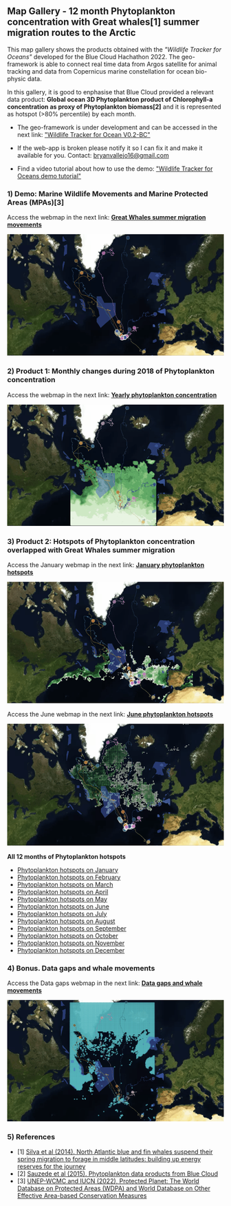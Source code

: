 ## Map Gallery - 12 month Phytoplankton concentration with Great whales[1] summer migration routes to the Arctic

This map gallery shows the products obtained with the *"Wildlife Tracker for Oceans"* developed for the Blue Cloud Hachathon 2022. The geo-framework is able to connect real time data from Argos satellite for animal tracking and data from Copernicus marine constellation for ocean bio-physic data. 

In this gallery, it is good to enphasise that Blue Cloud provided a relevant data product: **Global ocean 3D Phytoplankton product of Chlorophyll-a concentration as proxy of Phytoplankton biomass[2]** and it is represented as hotspot (>80% percentile) by each month. 

- The geo-framework is under development and can be accessed in the next link: ["Wildlife Tracker for Ocean V0.2-BC"](https://share.streamlit.io/gis4-wildlife/wildlife-tracker-oceans-v0.2pro/main/gis4-oceans.py)

- If the web-app is broken please notify it so I can fix it and make it available for you. Contact: bryanvallejo16@gmail.com 

- Find a video tutorial about how to use the demo: ["Wildlife Tracker for Oceans demo tutorial"](https://www.youtube.com/watch?v=IYN5dCJg6os)


### 1) Demo: Marine Wildlife Movements and Marine Protected Areas (MPAs)[3]
Access the webmap in the next link: [**Great Whales summer migration movements**](https://gis4-wildlife.github.io/PhytoplanktonGallery-BlueCloud/root/1_whale_movements_and_marine_areas.html)

![movements](gif/whale_movement.gif)

### 2) Product 1: Monthly changes during 2018 of Phytoplankton concentration
Access the webmap in the next link: [**Yearly phytoplankton concentration**](https://gis4-wildlife.github.io/PhytoplanktonGallery-BlueCloud/root/2_whale_trajectories_and_yearly_chla.html)

![movements](gif/yearly_phytoplankton.gif)

### 3) Product 2: Hotspots of Phytoplankton concentration overlapped with Great Whales summer migration
Access the January webmap in the next link: [**January phytoplankton hotspots**](https://gis4-wildlife.github.io/PhytoplanktonGallery-BlueCloud/root/index_January_hotspot.html)

![movements](gif/january_hotspot.gif)

Access the June webmap in the next link: [**June phytoplankton hotspots**](https://gis4-wildlife.github.io/PhytoplanktonGallery-BlueCloud/root/index_June_hotspot.html)

![movements](gif/june_hotspot.gif)

**All 12 months of Phytoplankton hotspots**
- [Phytoplankton hotspots on January](https://gis4-wildlife.github.io/PhytoplanktonGallery-BlueCloud/root/index_January_hotspot.html)
- [Phytoplankton hotspots on February](https://gis4-wildlife.github.io/PhytoplanktonGallery-BlueCloud/root/index_February_hotspot.html)
- [Phytoplankton hotspots on March](https://gis4-wildlife.github.io/PhytoplanktonGallery-BlueCloudy/root/index_March_hotspot.html)
- [Phytoplankton hotspots on April](https://gis4-wildlife.github.io/PhytoplanktonGallery-BlueCloud/root/index_April_hotspot.html)
- [Phytoplankton hotspots on May](https://gis4-wildlife.github.io/PhytoplanktonGallery-BlueCloud/root/index_May_hotspot.html)
- [Phytoplankton hotspots on June](https://gis4-wildlife.github.io/PhytoplanktonGallery-BlueCloud/root/index_June_hotspot.html)
- [Phytoplankton hotspots on July](https://gis4-wildlife.github.io/PhytoplanktonGallery-BlueCloud/root/index_July_hotspot.html)
- [Phytoplankton hotspots on August](https://gis4-wildlife.github.io/PhytoplanktonGallery-BlueCloud/root/index_August_hotspot.html)
- [Phytoplankton hotspots on September](https://gis4-wildlife.github.io/PhytoplanktonGallery-BlueCloud/root/index_September_hotspot.html)
- [Phytoplankton hotspots on October](https://gis4-wildlife.github.io/PhytoplanktonGallery-BlueCloud/root/index_October_hotspot.html)
- [Phytoplankton hotspots on November](https://gis4-wildlife.github.io/PhytoplanktonGallery-BlueCloud/root/index_November_hotspot.html)
- [Phytoplankton hotspots on December](https://gis4-wildlife.github.io/PhytoplanktonGallery-BlueCloud/root/index_December_hotspot.html)

### 4) Bonus. Data gaps and whale movements
Access the Data gaps webmap in the next link: [**Data gaps and whale movements**](https://gis4-wildlife.github.io/PhytoplanktonGallery-BlueCloud/root/3_whale_trajectories_and_data_gaps.html)

![movements](gif/data_gaps.gif)

### 5) References
- [1] [Silva et al (2014). North Atlantic blue and fin whales suspend their spring migration to forage in middle latitudes: building up energy reserves for the journey](https://www.movebank.org/cms/webapp?gwt_fragment=page=studies,path=study72289508)
- [2] [Sauzede et al (2015). Phytoplankton data products from Blue Cloud](https://www.blue-cloud.org/demonstrators/zoo-and-phytoplankton-eov-products)
- [3] [UNEP-WCMC and IUCN (2022), Protected Planet: The World Database on Protected Areas (WDPA) and World Database on Other Effective Area-based Conservation Measures](https://www.protectedplanet.net/en/thematic-areas/wdpa?tab=WDPA)

